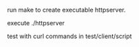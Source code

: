 run make to create executable httpserver.

execute ./httpserver <port>

test with curl commands in test/client/script
